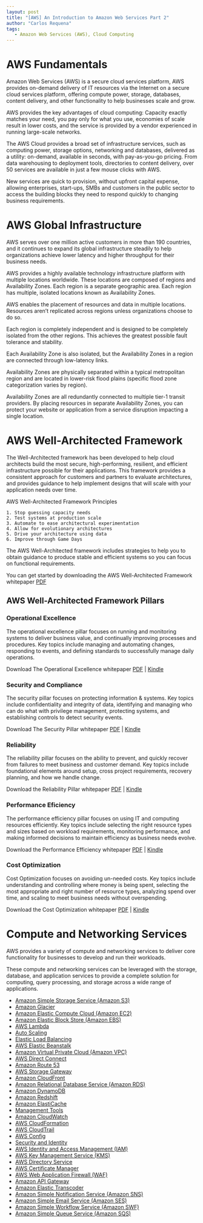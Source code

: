 ```yaml
---
layout: post
title: "[AWS] An Introduction to Amazon Web Services Part 2"
author: "Carlos Requena"
tags:
   - Amazon Web Services (AWS), Cloud Computing
---
```


# AWS Fundamentals

Amazon Web Services (AWS) is a secure cloud services platform, AWS provides on-demand delivery of IT resources via the 
Internet on a secure cloud services platform, offering compute power, storage, databases, content delivery, and other 
functionality to help businesses scale and grow.

AWS provides the key advantages of cloud computing: Capacity exactly matches your need, you pay only for what you use, 
economies of scale result in lower costs, and the service is provided by a vendor experienced in running 
large-scale networks.

The AWS Cloud provides a broad set of infrastructure services, such as computing power, storage options, networking and 
databases, delivered as a utility: on-demand, available in seconds, with pay-as-you-go pricing. From data warehousing to 
deployment tools, directories to content delivery, over 50 services are available in just a few mouse clicks with AWS. 

New services are quick to provision, without upfront capital expense, allowing enterprises, start-ups, SMBs and customers 
in the public sector to access the building blocks they need to respond quickly to changing business requirements.


# AWS Global Infrastructure

AWS serves over one million active customers in more than 190 countries, and it continues to expand its global 
infrastructure steadily to help organizations achieve lower latency and higher throughput for their business needs.

AWS provides a highly available technology infrastructure platform with multiple locations worldwide. These locations 
are composed of regions and Availability Zones. Each region is a separate geographic area. Each region has multiple, 
isolated locations known as Availability Zones. 

AWS enables the placement of resources and data in multiple locations. Resources aren’t replicated across regions unless
organizations choose to do so.

Each region is completely independent and is designed to be completely isolated from the other regions. This achieves the
greatest possible fault tolerance and stability. 

Each Availability Zone is also isolated, but the Availability Zones in a region are connected through low-latency links. 

Availability Zones are physically separated within a typical metropolitan region and are located in lower-risk flood 
plains (specific flood zone categorization varies by region). 

Availability Zones are all redundantly connected to multiple tier-1 transit providers. By placing resources in separate 
Availability Zones, you can protect your website or application from a service disruption impacting a single location.

# AWS Well-Architected Framework

The Well-Architected framework has been developed to help cloud architects build the most secure, high-performing, 
resilient, and efficient infrastructure possible for their applications. This framework provides a consistent approach 
for customers and partners to evaluate architectures, and provides guidance to help implement designs that will scale 
with your application needs over time.

AWS Well-Architected Framework Principles

	1. Stop guessing capacity needs
	2. Test systems at production scale
	3. Automate to ease architectural experimentation
	4. Allow for evolutionary architectures
	5. Drive your architecture using data
	6. Improve through Game Days

The AWS Well-Architected framework includes strategies to help you to obtain guidance to produce stable and efficient 
systems so you can focus on functional requirements.

You can get started by downloading the AWS Well-Architected Framework whitepaper [PDF](https://d1.awsstatic.com/whitepapers/architecture/AWS_Well-Architected_Framework.pdf)

## AWS Well-Architected Framework Pillars

### Operational Excellence

The operational excellence pillar focuses on running and monitoring systems to deliver business value, and continually 
improving processes and procedures. Key topics include managing and automating changes, responding to events, and 
defining standards to successfully manage daily operations.

Download The Operational Excellence whitepaper 
[PDF](https://d1.awsstatic.com/whitepapers/architecture/AWS-Operational-Excellence-Pillar.pdf) |
[Kindle](https://www.amazon.com/Operational-Excellence-Pillar-Well-Architected-Whitepaper-ebook/dp/B077NTC6S5/ref=sr_1_1?s=digital-text&ie=UTF8&qid=1511827693&sr=1-1&keywords=operational+excellence+well-architected)

### Security and Compliance

The security pillar focuses on protecting information & systems. Key topics include confidentiality and integrity of data, 
identifying and managing who can do what with privilege management, protecting systems, and establishing controls to 
detect security events.

Download The Security Pillar whitepaper 
[PDF](https://d1.awsstatic.com/whitepapers/architecture/AWS-Security-Pillar.pdf) | 
[Kindle](https://www.amazon.com/Security-Pillar-Well-Architected-Framework-Whitepaper-ebook/dp/B01MXRQFUX/ref=sr_1_4?s=digital-text&ie=UTF8&qid=1503806675&sr=1-4&keywords=aws+well-architected)
	
### Reliability

The reliability pillar focuses on the ability to prevent, and quickly recover from failures to meet business and customer
demand. Key topics include foundational elements around setup, cross project requirements, recovery planning, and how we 
handle change.

Download the Reliability Pillar whitepaper 
[PDF](https://d1.awsstatic.com/whitepapers/architecture/AWS-Reliability-Pillar.pdf) | 
[Kindle](https://www.amazon.com/Reliability-Pillar-Well-Architected-Framework-Whitepaper-ebook/dp/B01MRQXRW4/ref=sr_1_3?s=digital-text&ie=UTF8&qid=1503806675&sr=1-3&keywords=aws+well-architected)

### Performance Eficiency

The performance efficiency pillar focuses on using IT and computing resources efficiently. Key topics include selecting 
the right resource types and sizes based on workload requirements, monitoring performance, and making informed decisions
to maintain efficiency as business needs evolve.

Download the Performance Efficiency whitepaper 
[PDF](https://d1.awsstatic.com/whitepapers/architecture/AWS-Performance-Efficiency-Pillar.pdf) | 
[Kindle](https://www.amazon.com/Performance-Efficiency-Pillar-Well-Architected-Whitepaper-ebook/dp/B01MSSLHBX/ref=sr_1_2?s=digital-text&ie=UTF8&qid=1503806675&sr=1-2&keywords=aws+well-architected)

### Cost Optimization

Cost Optimization focuses on avoiding un-needed costs. Key topics include understanding and controlling where money is 
being spent, selecting the most appropriate and right number of resource types, analyzing spend over time, and scaling 
to meet business needs without overspending.

Download the Cost Optimization whitepaper 
[PDF](https://d1.awsstatic.com/whitepapers/architecture/AWS-Cost-Optimization-Pillar.pdf) | 
[Kindle](https://www.amazon.com/Cost-Optimization-Pillar-Well-Architected-Whitepaper-ebook/dp/B01LW7KXRG/ref=sr_1_5?s=digital-text&ie=UTF8&qid=1503806675&sr=1-5&keywords=aws+well-architected)

# Compute and Networking Services

AWS provides a variety of compute and networking services to deliver core functionality for businesses to develop and 
run their workloads. 

These compute and networking services can be leveraged with the storage, database, and application services to provide a 
complete solution for computing, query processing, and storage across a wide range of applications.

  - [Amazon Simple Storage Service (Amazon S3)](https://aws.amazon.com/s3/)
  - [Amazon Glacier](https://aws.amazon.com/glacier/)
  - [Amazon Elastic Compute Cloud (Amazon EC2)](https://aws.amazon.com/ec2/)
  - [Amazon Elastic Block Store (Amazon EBS)](https://aws.amazon.com/ebs/)
  - [AWS Lambda](https://aws.amazon.com/lambda/)
  - [Auto Scaling](https://aws.amazon.com/autoscaling/)
  - [Elastic Load Balancing](https://aws.amazon.com/elasticloadbalancing/)
  - [AWS Elastic Beanstalk](https://aws.amazon.com/elasticbeanstalk/)
  - [Amazon Virtual Private Cloud (Amazon VPC)](https://aws.amazon.com/vpc/)
  - [AWS Direct Connect](https://aws.amazon.com/directconnect/)
  - [Amazon Route 53](https://aws.amazon.com/route53/)
  - [AWS Storage Gateway](https://aws.amazon.com/storagegateway/)
  - [Amazon CloudFront](https://aws.amazon.com/cloudfront/)
  - [Amazon Relational Database Service (Amazon RDS)](https://aws.amazon.com/rds/)
  - [Amazon DynamoDB](https://aws.amazon.com/dynamodb/)
  - [Amazon Redshift](https://aws.amazon.com/redshift/)
  - [Amazon ElastiCache](https://aws.amazon.com/elasticache/)
  - [Management Tools](https://aws.amazon.com/products/management-tools/)
  - [Amazon CloudWatch](https://aws.amazon.com/cloudwatch/)
  - [AWS CloudFormation](https://aws.amazon.com/cloudformation/)
  - [AWS CloudTrail](https://aws.amazon.com/cloudtrail/)
  - [AWS Config](https://aws.amazon.com/config/)
  - [Security and Identity](https://aws.amazon.com/security/)
  - [AWS Identity and Access Management (IAM)](https://aws.amazon.com/iam/)
  - [AWS Key Management Service (KMS)](https://aws.amazon.com/kms/)
  - [AWS Directory Service](https://aws.amazon.com/directoryservice/)
  - [AWS Certificate Manager](https://aws.amazon.com/certificate-manager/)
  - [AWS Web Application Firewall (WAF)](https://aws.amazon.com/waf/)
  - [Amazon API Gateway](https://aws.amazon.com/api-gateway/)
  - [Amazon Elastic Transcoder](https://aws.amazon.com/elastictranscoder/)
  - [Amazon Simple Notification Service (Amazon SNS)](https://aws.amazon.com/sns/)
  - [Amazon Simple Email Service (Amazon SES)](https://aws.amazon.com/ses/)
  - [Amazon Simple Workflow Service (Amazon SWF)](https://aws.amazon.com/swf/)
  - [Amazon Simple Queue Service (Amazon SQS)](https://aws.amazon.com/sqs/)
 